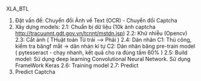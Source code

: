 XLA_BTL
1. Đặt vấn đề: Chuyển đổi Ảnh về Text (OCR) - Chuyển đổi Captcha
2. Xây dựng models: 
    2.1: Chuẩn bị dữ liệu (10k ảnh captcha http://tracuunnt.gdt.gov.vn/tcnnt/mstdn.jsp)
    2.2: Khử nhiễu (Opencv)
    2.3: Cắt ảnh ( THuật toán Từ trái --> Phải )
    2.4: Dán nhãn 
        C1: Thủ công, kiểm tra băngf mắt -> dãn nhán kí tự
        C2: Dán nhãn băng pre-train model ( pytesseract - chạy nhanh, kết quả cho ra đúng tầm 60% )
    2.5: Build model: Sử dụng deep learning Convolutional Neural Network. Sử dụng FrameWork Keras
    2.6: Training model
    2.7: Predict 
3. Predict Captcha